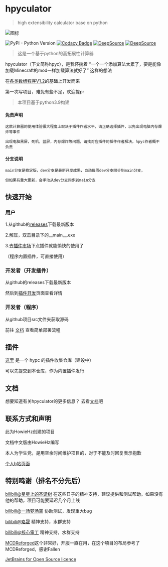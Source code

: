 # hpyculator

 >high extensibility calculator base on python

![图标](ico.ico "随手画")

![PyPI - Python Version](https://img.shields.io/pypi/pyversions/hpyculator)
[![Codacy Badge](https://app.codacy.com/project/badge/Grade/48247dc302b44b1ebe1ca6635a7a0588)](https://www.codacy.com/gh/HowieHz/hpyculator/dashboard?utm_source=github.com&amp;utm_medium=referral&amp;utm_content=HowieHz/hpyculator&amp;utm_campaign=Badge_Grade)
[![DeepSource](https://deepsource.io/gh/HowieHz/hpyculator.svg/?label=active+issues&show_trend=true&token=1K7wErbBxaXp0pbSaXy3zLdV)](https://deepsource.io/gh/HowieHz/hpyculator/?ref=repository-badge)
[![DeepSource](https://deepsource.io/gh/HowieHz/hpyculator.svg/?label=resolved+issues&show_trend=true&token=1K7wErbBxaXp0pbSaXy3zLdV)](https://deepsource.io/gh/HowieHz/hpyculator/?ref=repository-badge)

>这是一个基于python的高拓展性计算器

hpyculator（下文简称hpyc），是我怀揣着 “一个一个添加算法太累了，要是能像加载Minecraft的mod一样加载算法就好了” 这样的想法

在[各类数组程序V1.2](https://www.bilibili.com/video/BV18p4y1h7bQ)的基础上开发而来

第一次写项目，难免有些不足，欢迎提pr
  
>本项目基于python3.9构建
  
#### 免责声明

    这款计算器的使用体验很大程度上取决于插件作者水平，请正确选择插件，以免出现电脑内存爆炸等事件

    出现电脑黑屏，死机，蓝屏，内存爆炸等问题，请找对应插件的插件作者解决，hpyc作者概不负责

#### 分支说明

    main分支是稳定版，dev分支是最新开发成果，自动每周dev分支同步到main分支，

    但如果有重大更新，会手动从dev分支同步到main分支

## 快速开始

### 用户

1.从github的[releases](https://github.com/HowieHz/hpyculator/releases)下载最新版本

2.解压，双击目录下的__main__.exe

3.去[插件市场](https://github.com/HowieHz/hpyculatorPluginCatalogue)下点插件就能愉快的使用了

（程序内置插件，可直接使用）

### 开发者（开发插件）

从github的releases下载最新版本

然后到[插件开发](https://hpyculator.readthedocs.io/zh_CN/latest/plugin_dev/index.html)页面查看详情

### 开发者（程序）

从github项目src文件夹获取源码

前往 [文档](https://hpyculator.readthedocs.io/zh_CN/latest/quick_start.html#id9) 查看简单部署流程

## 插件

[这里](https://github.com/HowieHz/PluginCatalogue) 是一个 hypc 的插件收集仓库（建设中）

可以先提交到本仓库，作为内置插件发行

## 文档

想要知道有关hpyculator的更多信息？ 去看[文档](https://hpyculator.readthedocs.io/)吧

## 联系方式和声明

此为HowieHz创建的项目

文档中文版由HowieHz编写

本人为学生党，是用空余时间维护项目的，对于不能及时回复表示抱歉

[个人b站页面](https://space.bilibili.com/176670190)

## 特别鸣谢（排名不分先后）

[bilibili@星星上的圣诞树](https://space.bilibili.com/8222978) 在这些日子的精神支持，建议提供和测试帮助。如果没有他的帮助，项目可能要延迟几个月上线

[bilibili@一场梦场空](https://space.bilibili.com/309645422)      协助测试，发现重大bug

[bilibili@珞晟](https://space.bilibili.com/312714981)           精神支持，水群支持

[bilibili@核心電工](https://space.bilibili.com/25325033)        精神支持，水群支持

[MCDReforged](https://github.com/Fallen-Breath/MCDReforged)这个非常好，开服一直在用，在这个项目的布局参考了MCDReforged，感谢Fallen

[JetBrains for Open Source licence](https://www.jetbrains.com/zh-cn/community/opensource/#support)
